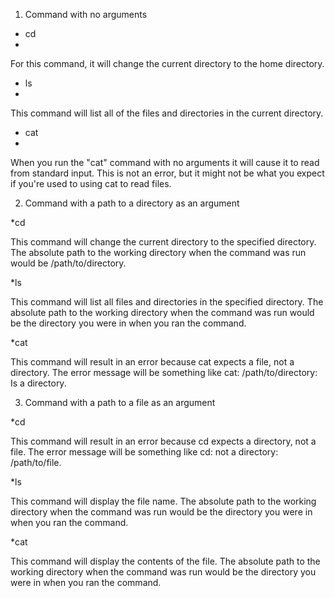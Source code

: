  
 1. Command with no arguments

* cd
* 
For this command, it will change the current directory to the home directory.

* ls
* 
This command will list all of the files and directories in the current directory. 

* cat
* 
When you run the "cat" command with no arguments it will cause it to read from standard input. This is not an error, but it might not be what you expect if you're used to using cat to read files.

 2. Command with a path to a directory as an argument

*cd

This command will change the current directory to the specified directory. The absolute path to the working directory when the command was run would be /path/to/directory.

*ls

This command will list all files and directories in the specified directory. The absolute path to the working directory when the command was run would be the directory you were in when you ran the command.

*cat

This command will result in an error because cat expects a file, not a directory. The error message will be something like cat: /path/to/directory: Is a directory.

 3. Command with a path to a file as an argument

*cd

This command will result in an error because cd expects a directory, not a file. The error message will be something like cd: not a directory: /path/to/file.

*ls

This command will display the file name. The absolute path to the working directory when the command was run would be the directory you were in when you ran the command.

*cat

This command will display the contents of the file. The absolute path to the working directory when the command was run would be the directory you were in when you ran the command.
